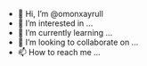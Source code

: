 - 👋 Hi, I’m @omonxayrull
- 👀 I’m interested in ...
- 🌱 I’m currently learning ...
- 💞️ I’m looking to collaborate on ...
- 📫 How to reach me ...

<!---
omonxayrull/omonxayrull is a ✨ special ✨ repository because its `README.md` (this file) appears on your GitHub profile.
You can click the Preview link to take a look at your changes.
--->
